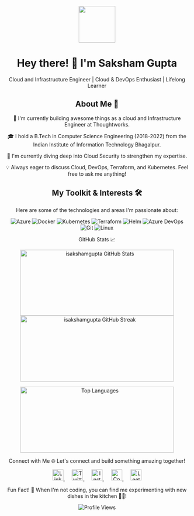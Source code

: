 <div align="center">
<img src="https://media2.giphy.com/media/v1.Y2lkPTc5MGI3NjExdTh1c3ViZnNxZDcwZHNlcDZvZDFnaGNkaDViMzB5YTEwMGM5Z3d4MCZlcD12MV9pbnRlcm5hbF9naWZfYnlfaWQmY3Q9Zw/NytMLKyiaIh6VH9SPm/giphy.gif" width="100"/> 
<!-- fix this -->
<!-- the above image src this is coming like this content is not avaiable change to something meaningful -->
<div align="center">
<h1 align="center">Hey there! 👋 I'm Saksham Gupta</h1>
<p align="center">Cloud and Infrastructure Engineer | Cloud & DevOps Enthusiast | Lifelong Learner</p>
</div>

<h2 align="center">About Me 🚀</h2>
🔭 I'm currently building awesome things as a cloud and Infrastructure Engineer at Thoughtworks.

🎓 I hold a B.Tech in Computer Science Engineering (2018-2022) from the Indian Institute of Information Technology Bhagalpur.

🌱 I'm currently diving deep into Cloud Security to strengthen my expertise.

💡 Always eager to discuss Cloud, DevOps, Terraform, and Kubernetes. Feel free to ask me anything!

<h2 align="center">My Toolkit & Interests 🛠️</h2>
Here are some of the technologies and areas I'm passionate about:

<p align="center">
<img src="https://img.shields.io/badge/Azure-%230078D4.svg?style=for-the-badge&logo=microsoft-azure&logoColor=white" alt="Azure"/>
<img src="https://img.shields.io/badge/Docker-%230db7ed.svg?style=for-the-badge&logo=docker&logoColor=white" alt="Docker"/>
<img src="https://img.shields.io/badge/Kubernetes-%23326CE5.svg?style=for-the-badge&logo=kubernetes&logoColor=white" alt="Kubernetes"/>
<img src="https://img.shields.io/badge/Terraform-%237B42BC.svg?style=for-the-badge&logo=terraform&logoColor=white" alt="Terraform"/>
<img src="https://img.shields.io/badge/Helm-%23000000.svg?style=for-the-badge&logo=helm&logoColor=white" alt="Helm"/>
<img src="https://img.shields.io/badge/Azure_DevOps-%230078D4.svg?style=for-the-badge&logo=azure-devops&logoColor=white" alt="Azure DevOps"/>
<img src="https://img.shields.io/badge/Git-%23F05032.svg?style=for-the-badge&logo=git&logoColor=white" alt="Git"/>
<img src="https://img.shields.io/badge/Linux-%23FCC624.svg?style=for-the-badge&logo=linux&logoColor=black" alt="Linux"/>
</p>
<!-- fix this -->
<!-- add for helm
add for azuredevops -->

GitHub Stats 📈
<p align="center">
<img src="https://github-readme-stats.vercel.app/api?username=isakshamgupta&show_icons=true&locale=en&theme=radical&hide_border=true" alt="isakshamgupta GitHub Stats" width="420" height="180" />
<img src="https://github-readme-streak-stats.herokuapp.com/?user=isakshamgupta&theme=radical&hide_border=true" alt="isakshamgupta GitHub Streak" width="420" height="180" />
</p>

<p align="center">
<img src="https://github-readme-stats.vercel.app/api/top-langs/?username=isakshamgupta&layout=compact&theme=radical&hide_border=true" alt="Top Languages" width="420" height="180" />
</p>

Connect with Me 🌐
Let's connect and build something amazing together!
<!-- fix this -->
<!-- all these below icons are no coming in their originl color -->

<p align="center">
<a href="https://www.linkedin.com/in/isakshamhupta/" target="_blank">
<img src="https://cdn.jsdelivr.net/npm/simple-icons@3.0.1/icons/linkedin.svg" height="30" width="30" alt="LinkedIn"/>
</a>
&nbsp;&nbsp;&nbsp;&nbsp;
<a href="https://twitter.com/Iguptasaksham" target="_blank">
<img src="https://cdn.jsdelivr.net/npm/simple-icons@3.0.1/icons/twitter.svg" height="30" width="30" alt="Twitter"/>
</a>
&nbsp;&nbsp;&nbsp;&nbsp;
<a href="https://www.instagram.com/isakshamgupta" target="_blank">
<img src="https://cdn.jsdelivr.net/npm/simple-icons@3.0.1/icons/instagram.svg" height="30" width="30" alt="Instagram"/>
</a>
&nbsp;&nbsp;&nbsp;&nbsp;
<a href="https://www.codechef.com/users/isakshamgupta" target="_blank">
<img src="https://cdn.jsdelivr.net/npm/simple-icons@3.1.0/icons/codechef.svg" height="30" width="30" alt="CodeChef"/>
</a>
&nbsp;&nbsp;&nbsp;&nbsp;
<a href="https://www.leetcode.com/isakshamgupta" target="_blank">
<img src="https://cdn.jsdelivr.net/npm/simple-icons@3.0.1/icons/leetcode.svg" height="30" width="30" alt="LeetCode"/>
</a>
</p>



Fun Fact! 🎉
When I'm not coding, you can find me experimenting with new dishes in the kitchen 🧑‍🍳!

<div align="center">
<img src="https://komarev.com/ghpvc/?username=isakshamgupta&label=Profile%20Views&color=0e75b6&style=flat" alt="Profile Views"/>
</div>